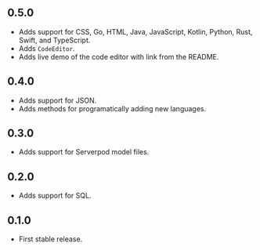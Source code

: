## 0.5.0

* Adds support for CSS, Go, HTML, Java, JavaScript, Kotlin, Python, Rust, Swift, and TypeScript.
* Adds `CodeEditor`.
* Adds live demo of the code editor with link from the README.

## 0.4.0

* Adds support for JSON.
* Adds methods for programatically adding new languages.

## 0.3.0

* Adds support for Serverpod model files.

## 0.2.0

* Adds support for SQL.

## 0.1.0

* First stable release.
